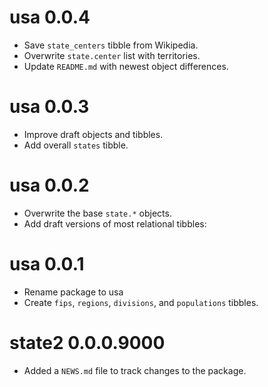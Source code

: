# usa 0.0.4

* Save `state_centers` tibble from Wikipedia.
* Overwrite `state.center` list with territories.
* Update `README.md` with newest object differences.

# usa 0.0.3

* Improve draft objects and tibbles.
* Add overall `states` tibble.

# usa 0.0.2

* Overwrite the base `state.*` objects.
* Add draft versions of most relational tibbles:
  
# usa 0.0.1

* Rename package to usa
* Create `fips`, `regions`, `divisions`, and `populations` tibbles.

# state2 0.0.0.9000

* Added a `NEWS.md` file to track changes to the package.

